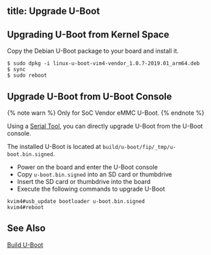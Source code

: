 title: Upgrade U-Boot
---

## Upgrading U-Boot from Kernel Space

Copy the Debian U-Boot package to your board and install it.

```
$ sudo dpkg -i linux-u-boot-vim4-vendor_1.0.7-2019.01_arm64.deb
$ sync
$ sudo reboot
```

## Upgrade U-Boot from U-Boot Console

{% note warn %}
Only for SoC Vendor eMMC U-Boot.
{% endnote %}

Using a [Serial Tool](setup_serial_tool.html), you can directly upgrade U-Boot from the U-Boot console.

The installed U-Boot is located at `build/u-boot/fip/_tmp/u-boot.bin.signed`.

* Power on the board and enter the U-Boot console
* Copy `u-boot.bin.signed` into an SD card or thumbdrive
* Insert the SD card or thumbdrive into the board
* Execute the following commands to upgrade U-Boot

```
kvim4#usb_update bootloader u-boot.bin.signed
kvim4#reboot
```

## See Also
[Build U-Boot](build_uboot.html)
